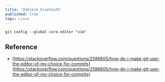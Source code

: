```yaml
---
title: 'Unblock bluetooth'
published: true
tags: Linux
---
```


```shell
git config --global core.editor "vim"
```

## Reference

- [https://stackoverflow.com/questions/2596805/how-do-i-make-git-use-the-editor-of-my-choice-for-commits](https://stackoverflow.com/questions/2596805/how-do-i-make-git-use-the-editor-of-my-choice-for-commits)